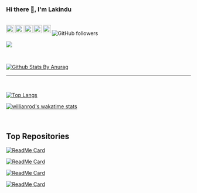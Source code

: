 ### Hi there 👋, I'm Lakindu

<br/>

<a href="https://stackexchange.com/users/9414366/ultimatex?tab=accounts">
  <img align="left" alt=" Reddit" width="22px" src="https://cdn.jsdelivr.net/npm/simple-icons@v3/icons/stackoverflow.svg" />
</a>
<a href="https://twitter.com/lakinduakash">
  <img align="left" alt="Hemant Joshi| Twitter" width="22px" src="https://cdn.jsdelivr.net/npm/simple-icons@v3/icons/twitter.svg" />
</a>
<a href="https://www.linkedin.com/in/lakinduakash/">
  <img align="left" alt="Linkedin" width="22px" src="https://cdn.jsdelivr.net/npm/simple-icons@v3/icons/linkedin.svg" />
</a>
<a href="https://www.instagram.com/lakinduakash/">
  <img align="left" alt="Instagram" width="22px" src="https://cdn.jsdelivr.net/npm/simple-icons@v3/icons/instagram.svg" />
</a>
<a href="https://www.reddit.com/user/ultimatexl/">
  <img align="left" alt=" Reddit" width="22px" src="https://cdn.jsdelivr.net/npm/simple-icons@v3/icons/reddit.svg" />
</a>

![GitHub followers](https://img.shields.io/github/followers/lakinduakash?logo=GitHub&style=for-the-badge)


![](https://visitor-badge.glitch.me/badge?page_id=lakinduakash)

<br />

<!--
**lakinduakash/lakinduakash** is a ✨ _special_ ✨ repository because its `README.md` (this file) appears on your GitHub profile.

Here are some ideas to get you started:

- 🔭 I’m currently working on ...
- 🌱 I’m currently learning ...
- 👯 I’m looking to collaborate on ...
- 🤔 I’m looking for help with ...
- 💬 Ask me about ...
- 📫 How to reach me: ...
- 😄 Pronouns: ...
- ⚡ Fun fact: ...
-->

[![Github Stats By Anurag](https://github-readme-stats.vercel.app/api?username=lakinduakash&show_icons=true&title_color=fff&icon_color=79ff97&text_color=9f9f9f&bg_color=151515&count_private=true)](https://github.com/anuraghazra/github-readme-stats)

*************

<br />

[![Top Langs](https://github-readme-stats.vercel.app/api/top-langs/?username=lakinduakash)](https://github.com/anuraghazra/github-readme-stats)

[![willianrod's wakatime stats](https://github-readme-stats.vercel.app/api/wakatime?username=lakinduakash)](https://github.com/anuraghazra/github-readme-stats)

<br/>

## Top Repositories

[![ReadMe Card](https://github-readme-stats.vercel.app/api/pin/?username=lakinduakash&repo=linux-wifi-hotspot)](https://github.com/lakinduakash/linux-wifi-hotspot)

[![ReadMe Card](https://github-readme-stats.vercel.app/api/pin/?username=lakinduakash&repo=wadec12)](https://github.com/lakinduakash/wadec12)

[![ReadMe Card](https://github-readme-stats.vercel.app/api/pin/?username=lakinduakash&repo=asus-screenpad-control)](https://github.com/lakinduakash/asus-screenpad-control)

[![ReadMe Card](https://github-readme-stats.vercel.app/api/pin/?username=lakinduakash&repo=gravity)](https://github.com/lakinduakash/gravity)

